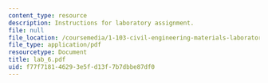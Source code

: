 ```yaml
---
content_type: resource
description: Instructions for laboratory assignment.
file: null
file_location: /coursemedia/1-103-civil-engineering-materials-laboratory-spring-2004/f77f718146293e5fd13f7b7dbbe87df0_lab_6.pdf
file_type: application/pdf
resourcetype: Document
title: lab_6.pdf
uid: f77f7181-4629-3e5f-d13f-7b7dbbe87df0
---
```

